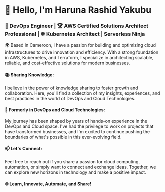 # 👋 Hello, I'm Haruna Rashid Yakubu

### 🚀 DevOps Engineer  | 🏆 AWS Certified Solutions Architect Professional | ☸️ Kubernetes Architect | Serverless Ninja 

🌍 Based in Cameroon, I have a passion for building and optimizing cloud infrastructures to drive innovation and efficiency. With a strong foundation in AWS, Kubernetes, and Terraform, I specialize in architecting scalable, reliable, and cost-effective solutions for modern businesses.

#### 📚 Sharing Knowledge:
I believe in the power of knowledge sharing to foster growth and collaboration. Here, you'll find a collection of my insights, experiences, and best practices in the world of DevOps and Cloud Technologies.

#### 💼 Formerly in DevOps and Cloud Technologies:
My journey has been shaped by years of hands-on experience in the DevOps and Cloud space. I've had the privilege to work on projects that have transformed businesses, and I'm excited to continue pushing the boundaries of what's possible in this ever-evolving field.

#### 📫 Let's Connect:
Feel free to reach out if you share a passion for cloud computing, automation, or simply want to connect and exchange ideas. Together, we can explore new horizons in technology and make a positive impact.

#### 🌐 Learn, Innovate, Automate, and Share!
